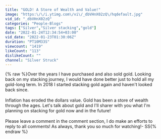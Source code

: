 ```yaml
---
title: "GOLD! A Store of Wealth and Value!"
image: "https:\/\/i.ytimg.com\/vi\/_dbVHnX02zQ\/hqdefault.jpg"
vid_id: "_dbVHnX02zQ"
categories: "People-Blogs"
tags: ["Silver","Silver stacking","gold"]
date: "2022-01-24T12:34:54+03:00"
vid_date: "2022-01-23T01:30:06Z"
duration: "PT10M33S"
viewcount: "1419"
likeCount: "113"
dislikeCount: ""
channel: "Silver Struck"
---
```

{% raw %}Over the years I have purchased and also sold gold.  Looking back on my stacking journey, I would have done better just to hold all my gold-long term.  In 2018 I started stacking gold again and haven't looked back since.  <br /><br />Inflation has eroded the dollars value.  Gold has been a store of wealth through the ages.  Let's talk about gold and I'll sharer with you what I'm planning on stacking for gold now and in the future!<br /><br />Please leave a comment in the comment section, I do make an efforts to reply to all comments!  As always, thank you so much for watching!- SS{% endraw %}

